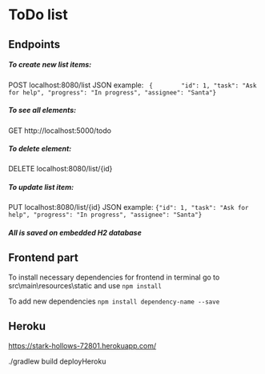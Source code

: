 # ToDo list

## Endpoints

##### To create new list items:
POST localhost:8080/list
JSON example:
`
{        "id": 1,
         "task": "Ask for help",
         "progress": "In progress",
         "assignee": "Santa"}`

##### To see all elements:
GET http://localhost:5000/todo

##### To delete element:
DELETE localhost:8080/list/{id}

##### To update list item:
PUT localhost:8080/list/{id}
JSON example:
`{"id": 1,
         "task": "Ask for help",
         "progress": "In progress",
         "assignee": "Santa"}`


##### All is saved on embedded H2 database

## Frontend part
To install necessary dependencies for frontend in terminal go to src\main\resources\static and use 
`npm install`

 To add new dependencies `npm install dependency-name --save`
 
## Heroku
https://stark-hollows-72801.herokuapp.com/
 
./gradlew build deployHeroku
